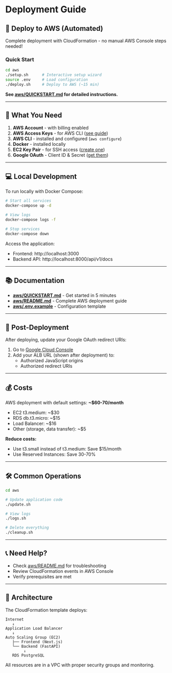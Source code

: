 # Deployment Guide

## 🚀 Deploy to AWS (Automated)

Complete deployment with CloudFormation - no manual AWS Console steps needed!

### Quick Start

```bash
cd aws
./setup.sh      # Interactive setup wizard
source .env     # Load configuration
./deploy.sh     # Deploy to AWS (~15 min)
```

**See [aws/QUICKSTART.md](aws/QUICKSTART.md) for detailed instructions.**

---

## 📝 What You Need

1. **AWS Account** - with billing enabled
2. **AWS Access Keys** - for AWS CLI ([see guide](aws/AWS_CREDENTIALS_GUIDE.md))
3. **AWS CLI** - installed and configured (`aws configure`)
4. **Docker** - installed locally
5. **EC2 Key Pair** - for SSH access ([create one](https://console.aws.amazon.com/ec2/home#KeyPairs:))
6. **Google OAuth** - Client ID & Secret ([get them](https://console.cloud.google.com/apis/credentials))

---

## 💻 Local Development

To run locally with Docker Compose:

```bash
# Start all services
docker-compose up -d

# View logs
docker-compose logs -f

# Stop services
docker-compose down
```

Access the application:
- Frontend: http://localhost:3000
- Backend API: http://localhost:8000/api/v1/docs

---

## 📚 Documentation

- **[aws/QUICKSTART.md](aws/QUICKSTART.md)** - Get started in 5 minutes
- **[aws/README.md](aws/README.md)** - Complete AWS deployment guide
- **[aws/.env.example](aws/.env.example)** - Configuration template

---

## 🔧 Post-Deployment

After deploying, update your Google OAuth redirect URIs:

1. Go to [Google Cloud Console](https://console.cloud.google.com/apis/credentials)
2. Add your ALB URL (shown after deployment) to:
   - Authorized JavaScript origins
   - Authorized redirect URIs

---

## 💰 Costs

AWS deployment with default settings: **~$60-70/month**

- EC2 t3.medium: ~$30
- RDS db.t3.micro: ~$15
- Load Balancer: ~$16
- Other (storage, data transfer): ~$5

**Reduce costs:**
- Use t3.small instead of t3.medium: Save $15/month
- Use Reserved Instances: Save 30-70%

---

## 🛠️ Common Operations

```bash
cd aws

# Update application code
./update.sh

# View logs
./logs.sh

# Delete everything
./cleanup.sh
```

---

## 📞 Need Help?

- Check [aws/README.md](aws/README.md) for troubleshooting
- Review CloudFormation events in AWS Console
- Verify prerequisites are met

---

## 📄 Architecture

The CloudFormation template deploys:

```
Internet
   ↓
Application Load Balancer
   ↓
Auto Scaling Group (EC2)
   ├── Frontend (Next.js)
   └── Backend (FastAPI)
        ↓
   RDS PostgreSQL
```

All resources are in a VPC with proper security groups and monitoring.
